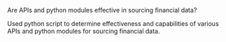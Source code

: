 Are APIs and python modules effective in sourcing financial data?

Used python script to determine effectiveness and capabilities of various APIs and python modules for sourcing financial data.